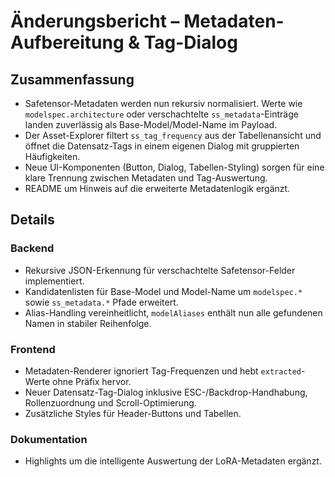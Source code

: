 # Änderungsbericht – Metadaten-Aufbereitung & Tag-Dialog

## Zusammenfassung
- Safetensor-Metadaten werden nun rekursiv normalisiert. Werte wie `modelspec.architecture` oder verschachtelte `ss_metadata`-Einträge landen zuverlässig als Base-Model/Model-Name im Payload.
- Der Asset-Explorer filtert `ss_tag_frequency` aus der Tabellenansicht und öffnet die Datensatz-Tags in einem eigenen Dialog mit gruppierten Häufigkeiten.
- Neue UI-Komponenten (Button, Dialog, Tabellen-Styling) sorgen für eine klare Trennung zwischen Metadaten und Tag-Auswertung.
- README um Hinweis auf die erweiterte Metadatenlogik ergänzt.

## Details
### Backend
- Rekursive JSON-Erkennung für verschachtelte Safetensor-Felder implementiert.
- Kandidatenlisten für Base-Model und Model-Name um `modelspec.*` sowie `ss_metadata.*` Pfade erweitert.
- Alias-Handling vereinheitlicht, `modelAliases` enthält nun alle gefundenen Namen in stabiler Reihenfolge.

### Frontend
- Metadaten-Renderer ignoriert Tag-Frequenzen und hebt `extracted`-Werte ohne Präfix hervor.
- Neuer Datensatz-Tag-Dialog inklusive ESC-/Backdrop-Handhabung, Rollenzuordnung und Scroll-Optimierung.
- Zusätzliche Styles für Header-Buttons und Tabellen.

### Dokumentation
- Highlights um die intelligente Auswertung der LoRA-Metadaten ergänzt.
